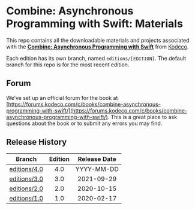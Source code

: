 # Combine: Asynchronous Programming with Swift: Materials

This repo contains all the downloadable materials and projects associated with the **[Combine: Asynchronous Programming with Swift](https://www.kodeco.com/books/combine-asynchronous-programming-with-swift)** from [Kodeco](https://www.kodeco.com).

Each edition has its own branch, named `editions/[EDITION]`. The default branch for this repo is for the most recent edition.

## Forum

We’ve set up an official forum for the book at [https://forums.kodeco.com/c/books/combine-asynchronous-programming-with-swift/](https://forums.kodeco.com/c/books/combine-asynchronous-programming-with-swift/). This is a great place to ask questions about the book or to submit any errors you may find.

## Release History

| Branch                                                                            | Edition | Release Date |
| --------------------------------------------------------------------------------- |:-------:|:------------:|
| [editions/4.0](https://github.com/kodecocodes/comb-materials/tree/editions/4.0) | 4.0     | YYYY-MM-DD   |
| [editions/3.0](https://github.com/kodecocodes/comb-materials/tree/editions/3.0) | 3.0     | 2021-09-29   |
| [editions/2.0](https://github.com/kodecocodes/comb-materials/tree/editions/2.0) | 2.0     | 2020-10-15   |
| [editions/1.0](https://github.com/kodecocodes/comb-materials/tree/editions/1.0) | 1.0     | 2020-02-17   |
